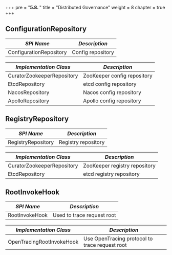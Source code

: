 +++
pre = "<b>5.8. </b>"
title = "Distributed Governance"
weight = 8
chapter = true
+++

## ConfigurationRepository

| *SPI Name*                       | *Description*           |
| -------------------------------- | ----------------------- |
| ConfigurationRepository          | Config repository           |

| *Implementation Class*           | *Description*           |
| -------------------------------- | ----------------------- |
| CuratorZookeeperRepository       | ZooKeeper config repository |
| EtcdRepository                   | etcd config repository      |
| NacosRepository                  | Nacos config repository     |
| ApolloRepository                 | Apollo config repository    |

## RegistryRepository

| *SPI Name*                       | *Description*             |
| -------------------------------- | ------------------------- |
| RegistryRepository               | Registry repository           |

| *Implementation Class*           | *Description*             |
| -------------------------------- | ------------------------- |
| CuratorZookeeperRepository | ZooKeeper registry repository |
| EtcdRepository             | etcd registry repository      |

## RootInvokeHook

| *SPI Name*                | *Description*                                  |
| ------------------------- | ---------------------------------------------- |
| RootInvokeHook            | Used to trace request root                     |

| *Implementation Class*    | *Description*                                  |
| ------------------------- | ---------------------------------------------- |
| OpenTracingRootInvokeHook | Use OpenTracing protocol to trace request root |

